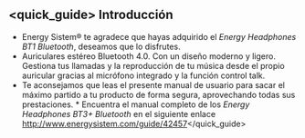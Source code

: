 ## <quick_guide> Introducción

* Energy Sistem® te agradece que hayas adquirido el *Energy Headphones BT1 Bluetooth*, deseamos que lo disfrutes.
* Auriculares estéreo Bluetooth 4.0. Con un diseño moderno y ligero. Gestiona tus llamadas y la reproducción de tu música desde el propio auricular gracias al micrófono integrado y la función control talk.
* Te aconsejamos que leas el presente manual de usuario para sacar el máximo partido a tu producto de forma segura, aprovechando todas sus prestaciones.
<unique>* Encuentra el manual completo de los *Energy Headphones BT3+ Bluetooth* en el siguiente enlace http://www.energysistem.com/guide/42457</unique></quick_guide>

